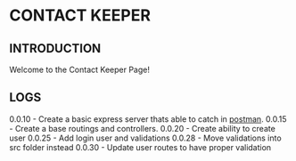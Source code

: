 # CONTACT KEEPER

## INTRODUCTION

Welcome to the Contact Keeper Page!

## LOGS
[postman]: https://www.postman.com/

0.0.10 - Create a basic express server thats able to catch in [postman][postman].
0.0.15 - Create a base routings and controllers.
0.0.20 - Create ability to create user
0.0.25 - Add login user and validations
0.0.28 - Move validations into src folder instead
0.0.30 - Update user routes to have proper validation
